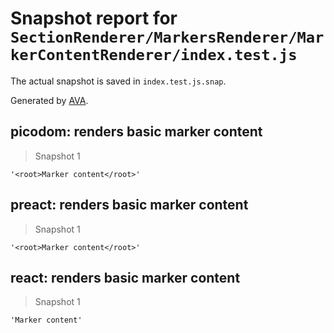# Snapshot report for `SectionRenderer/MarkersRenderer/MarkerContentRenderer/index.test.js`

The actual snapshot is saved in `index.test.js.snap`.

Generated by [AVA](https://ava.li).

## picodom: renders basic marker content

> Snapshot 1

    '<root>Marker content</root>'

## preact: renders basic marker content

> Snapshot 1

    '<root>Marker content</root>'

## react: renders basic marker content

> Snapshot 1

    'Marker content'
